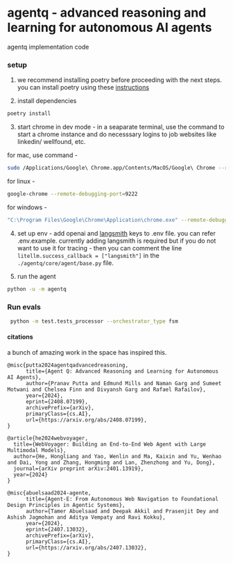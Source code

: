 # agentq - advanced reasoning and learning for autonomous AI agents

agentq implementation code

### setup

1. we recommend installing poetry before proceeding with the next steps. you can install poetry using these [instructions](https://python-poetry.org/docs/#installation)

2. install dependencies

```bash
poetry install
```

3. start chrome in dev mode - in a seaparate terminal, use the command to start a chrome instance and do necesssary logins to job websites like linkedin/ wellfound, etc.

for mac, use command -

```bash
sudo /Applications/Google\ Chrome.app/Contents/MacOS/Google\ Chrome --remote-debugging-port=9222
```

for linux -

```bash
google-chrome --remote-debugging-port=9222
```

for windows -

```bash
"C:\Program Files\Google\Chrome\Application\chrome.exe" --remote-debugging-port=9222
```

4. set up env - add openai and [langsmith](https://smith.langchain.com) keys to .env file. you can refer .env.example. currently adding langsmith is required but if you do not want to use it for tracing - then you can comment the line `litellm.success_callback = ["langsmith"]` in the `./agentq/core/agent/base.py` file.

5. run the agent

```bash
python -u -m agentq
```

### Run evals

```bash
 python -m test.tests_processor --orchestrator_type fsm
```

#### citations

a bunch of amazing work in the space has inspired this.

```
@misc{putta2024agentqadvancedreasoning,
      title={Agent Q: Advanced Reasoning and Learning for Autonomous AI Agents},
      author={Pranav Putta and Edmund Mills and Naman Garg and Sumeet Motwani and Chelsea Finn and Divyansh Garg and Rafael Rafailov},
      year={2024},
      eprint={2408.07199},
      archivePrefix={arXiv},
      primaryClass={cs.AI},
      url={https://arxiv.org/abs/2408.07199},
}
```

```
@article{he2024webvoyager,
  title={WebVoyager: Building an End-to-End Web Agent with Large Multimodal Models},
  author={He, Hongliang and Yao, Wenlin and Ma, Kaixin and Yu, Wenhao and Dai, Yong and Zhang, Hongming and Lan, Zhenzhong and Yu, Dong},
  journal={arXiv preprint arXiv:2401.13919},
  year={2024}
}
```

```
@misc{abuelsaad2024-agente,
      title={Agent-E: From Autonomous Web Navigation to Foundational Design Principles in Agentic Systems},
      author={Tamer Abuelsaad and Deepak Akkil and Prasenjit Dey and Ashish Jagmohan and Aditya Vempaty and Ravi Kokku},
      year={2024},
      eprint={2407.13032},
      archivePrefix={arXiv},
      primaryClass={cs.AI},
      url={https://arxiv.org/abs/2407.13032},
}
```
